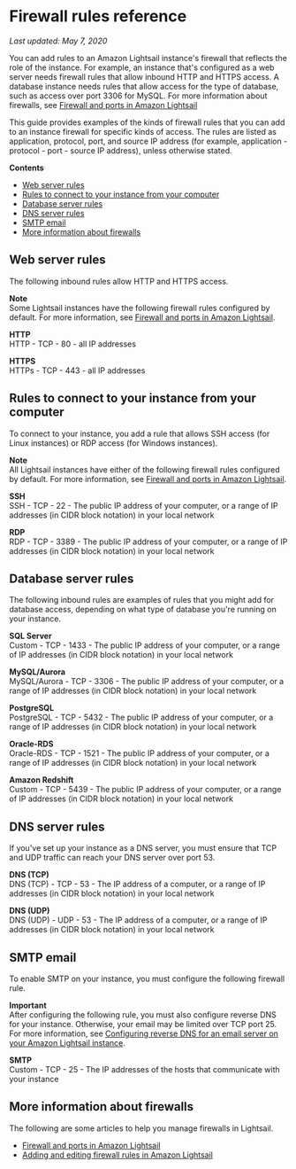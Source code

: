 # Firewall rules reference<a name="amazon-lightsail-firewall-rules-reference"></a>

 *Last updated: May 7, 2020* 

You can add rules to an Amazon Lightsail instance's firewall that reflects the role of the instance\. For example, an instance that's configured as a web server needs firewall rules that allow inbound HTTP and HTTPS access\. A database instance needs rules that allow access for the type of database, such as access over port 3306 for MySQL\. For more information about firewalls, see [Firewall and ports in Amazon Lightsail](understanding-firewall-and-port-mappings-in-amazon-lightsail.md)

This guide provides examples of the kinds of firewall rules that you can add to an instance firewall for specific kinds of access\. The rules are listed as application, protocol, port, and source IP address \(for example, application \- protocol \- port \- source IP address\), unless otherwise stated\.

**Contents**
+ [Web server rules](#firewall-web-server-rules)
+ [Rules to connect to your instance from your computer](#firewall-connect-to-instance)
+ [Database server rules](#firewall-database-server-rules)
+ [DNS server rules](#firewall-dns-server)
+ [SMTP email](#firewall-smtp)
+ [More information about firewalls](#rules-reference-more-information)

## Web server rules<a name="firewall-web-server-rules"></a>

The following inbound rules allow HTTP and HTTPS access\.

**Note**  
Some Lightsail instances have the following firewall rules configured by default\. For more information, see [Firewall and ports in Amazon Lightsail](understanding-firewall-and-port-mappings-in-amazon-lightsail.md)\.

**HTTP**  
HTTP \- TCP \- 80 \- all IP addresses

**HTTPS**  
HTTPs \- TCP \- 443 \- all IP addresses

## Rules to connect to your instance from your computer<a name="firewall-connect-to-instance"></a>

To connect to your instance, you add a rule that allows SSH access \(for Linux instances\) or RDP access \(for Windows instances\)\.

**Note**  
All Lightsail instances have either of the following firewall rules configured by default\. For more information, see [Firewall and ports in Amazon Lightsail](understanding-firewall-and-port-mappings-in-amazon-lightsail.md)\.

**SSH**  
SSH \- TCP \- 22 \- The public IP address of your computer, or a range of IP addresses \(in CIDR block notation\) in your local network

**RDP**  
RDP \- TCP \- 3389 \- The public IP address of your computer, or a range of IP addresses \(in CIDR block notation\) in your local network

## Database server rules<a name="firewall-database-server-rules"></a>

The following inbound rules are examples of rules that you might add for database access, depending on what type of database you're running on your instance\.

**SQL Server**  
Custom \- TCP \- 1433 \- The public IP address of your computer, or a range of IP addresses \(in CIDR block notation\) in your local network

**MySQL/Aurora**  
MySQL/Aurora \- TCP \- 3306 \- The public IP address of your computer, or a range of IP addresses \(in CIDR block notation\) in your local network

**PostgreSQL**  
PostgreSQL \- TCP \- 5432 \- The public IP address of your computer, or a range of IP addresses \(in CIDR block notation\) in your local network

**Oracle\-RDS**  
Oracle\-RDS \- TCP \- 1521 \- The public IP address of your computer, or a range of IP addresses \(in CIDR block notation\) in your local network

**Amazon Redshift**  
Custom \- TCP \- 5439 \- The public IP address of your computer, or a range of IP addresses \(in CIDR block notation\) in your local network

## DNS server rules<a name="firewall-dns-server"></a>

If you've set up your instance as a DNS server, you must ensure that TCP and UDP traffic can reach your DNS server over port 53\.

**DNS \(TCP\)**  
DNS \(TCP\) \- TCP \- 53 \- The IP address of a computer, or a range of IP addresses \(in CIDR block notation\) in your local network

**DNS \(UDP\)**  
DNS \(UDP\) \- UDP \- 53 \- The IP address of a computer, or a range of IP addresses \(in CIDR block notation\) in your local network

## SMTP email<a name="firewall-smtp"></a>

To enable SMTP on your instance, you must configure the following firewall rule\.

**Important**  
After configuring the following rule, you must also configure reverse DNS for your instance\. Otherwise, your email may be limited over TCP port 25\. For more information, see [Configuring reverse DNS for an email server on your Amazon Lightsail instance](amazon-lightsail-configuring-reverse-dns.md)\.

**SMTP**  
Custom \- TCP \- 25 \- The IP addresses of the hosts that communicate with your instance

## More information about firewalls<a name="rules-reference-more-information"></a>

The following are some articles to help you manage firewalls in Lightsail\.
+ [Firewall and ports in Amazon Lightsail](understanding-firewall-and-port-mappings-in-amazon-lightsail.md)
+ [Adding and editing firewall rules in Amazon Lightsail](amazon-lightsail-editing-firewall-rules.md)